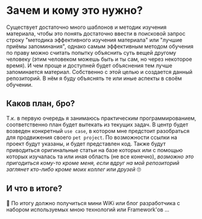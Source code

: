 # Зачем и кому это нужно?
Существует достаточно много шаблонов и методик изучения материала, чтобы это понять достаточно ввести в поисковой запрос строку "методика эффективного изучения материала" или "лучшие приёмы запоминания", однако самым эффективным методом обучения по праву можно считать попытку объяснить суть вещей другому человеку (этим человеком можешь быть и ты сам, но через некоторое время). И чем проще и доступней будет объяснения тем лучше запоминается материал. Собственно с этой целью и создается данный репозиторий. В нём я буду объяснять те или иные аспекты в своём обучении.
## Каков план, бро?
Т.к. в первую очередь я занимаюсь практическим программированием, соответственно план будет вытекать из текущих задач. В центр будет возведен конкретный `use case`, в котором мне предстоит разобраться для продвижения своего `pet project`. По возможности ссылки на проект будут указаны, и будет представлен код. Также будут приводиться оригинальные статьи на базе которых или с помощью которых изучалась та или иная область (не все конечно), *возможно это пригодиться кому-то кроме меня, если вдруг на мой репозиторий заглянет кто-либо кроме моих коллег или друзей* 🙄
## И что в итоге? 
🏴 По итогу должно получиться мини WiKi или блог разработчика с набором используемых мною технологий или Framework'ов
...